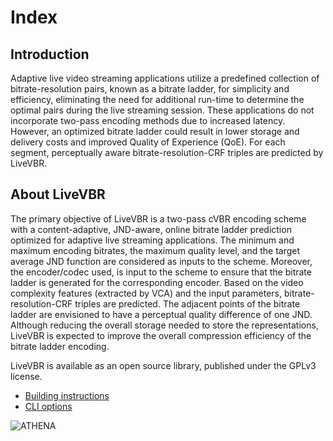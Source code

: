 # Index

## Introduction

Adaptive live video streaming applications utilize a predefined collection of bitrate-resolution pairs, known as a bitrate ladder, for simplicity and efficiency, eliminating the need for additional run-time to determine the optimal pairs during the live streaming session.
These applications do not incorporate two-pass encoding methods due to increased latency.
However, an optimized bitrate ladder could result in lower storage and delivery costs and improved Quality of Experience (QoE).
For each segment, perceptually aware bitrate-resolution-CRF triples are predicted by LiveVBR.


## About LiveVBR

The primary objective of LiveVBR is a two-pass cVBR encoding scheme with a content-adaptive, JND-aware, online bitrate ladder prediction optimized for adaptive live streaming applications.
The minimum and maximum encoding bitrates, the maximum quality level, and the target average JND function are considered as inputs to the scheme.
Moreover, the encoder/codec used, is input to the scheme to ensure that the bitrate ladder is generated for the corresponding encoder.
Based on the video complexity features (extracted by VCA) and the input parameters, bitrate-resolution-CRF triples are predicted.
The adjacent points of the bitrate ladder are envisioned to have a perceptual quality difference of one JND.
Although reducing the overall storage needed to store the representations, LiveVBR is expected to improve the overall compression efficiency of the bitrate ladder encoding.

LiveVBR is available as an open source library, published under the GPLv3 license.

 - [Building instructions](build.md)
 - [CLI options](cli.md)

![ATHENA](https://athena.wp.itec.aau.at/wp-content/uploads/sites/12/2020/02/athena-logo-notagline-300x51.png)
